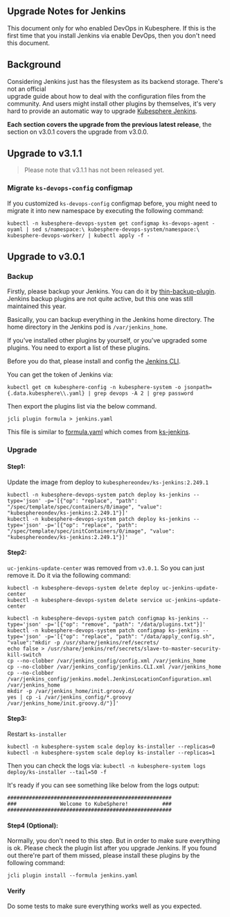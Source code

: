 ## Upgrade Notes for Jenkins

This document only for who enabled DevOps in Kubesphere. If this is the first time that you install Jenkins via enable
DevOps, then you don't need this document.

## Background

Considering Jenkins just has the filesystem as its backend storage. There's not an official  
upgrade guide about how to deal with the configuration files from the community. And users might install other plugins
by themselves, it's very hard to provide an automatic way to
upgrade [Kubesphere Jenkins](https://github.com/kubesphere/ks-jenkins).

**Each section covers the upgrade from the previous latest release**, the section on v3.0.1 covers the upgrade from
v3.0.0.

## Upgrade to v3.1.1

> Please note that v3.1.1 has not been released yet.

### Migrate `ks-devops-config` configmap

If you customized `ks-devops-config` configmap before, you might need to migrate it into new namespace by executing the
following command:

```shell
kubectl -n kubesphere-devops-system get configmap ks-devops-agent -oyaml | sed s/namespace:\ kubesphere-devops-system/namespace:\ kubesphere-devops-worker/ | kubectl apply -f -
```

## Upgrade to v3.0.1

### Backup

Firstly, please backup your Jenkins. You can do it
by [thin-backup-plugin](https://github.com/jenkinsci/thin-backup-plugin). Jenkins backup plugins are not quite active,
but this one was still maintained this year.

Basically, you can backup everything in the Jenkins home directory. The home directory in the Jenkins pod
is `/var/jenkins_home`.

If you've installed other plugins by yourself, or you've upgraded some plugins. You need to export a list of these
plugins.

Before you do that, please install and config the [Jenkins CLI](https://github.com/jenkins-zh/jenkins-cli).

You can get the token of Jenkins via:

```shell
kubectl get cm kubesphere-config -n kubesphere-system -o jsonpath={.data.kubesphere\\.yaml} | grep devops -A 2 | grep password
```

Then export the plugins list via the below command.

```shell
jcli plugin formula > jenkins.yaml
```

This file is similar to [formula.yaml](https://github.com/kubesphere/ks-jenkins/blob/master/formula.yaml) which comes
from [ks-jenkins](https://github.com/kubesphere/ks-jenkins).

### Upgrade

#### Step1:

Update the image from deploy to `kubesphereondev/ks-jenkins:2.249.1`

```shell
kubectl -n kubesphere-devops-system patch deploy ks-jenkins --type='json' -p='[{"op": "replace", "path": "/spec/template/spec/containers/0/image", "value": "kubesphereondev/ks-jenkins:2.249.1"}]'
kubectl -n kubesphere-devops-system patch deploy ks-jenkins --type='json' -p='[{"op": "replace", "path": "/spec/template/spec/initContainers/0/image", "value": "kubesphereondev/ks-jenkins:2.249.1"}]'
```

#### Step2:

`uc-jenkins-update-center` was removed from `v3.0.1`. So you can just remove it. Do it via the following command:

```shell
kubectl -n kubesphere-devops-system delete deploy uc-jenkins-update-center
kubectl -n kubesphere-devops-system delete service uc-jenkins-update-center

kubectl -n kubesphere-devops-system patch configmap ks-jenkins --type='json' -p='[{"op": "remove", "path": "/data/plugins.txt"}]'
kubectl -n kubesphere-devops-system patch configmap ks-jenkins --type='json' -p='[{"op": "replace", "path": "/data/apply_config.sh", "value":"mkdir -p /usr/share/jenkins/ref/secrets/
echo false > /usr/share/jenkins/ref/secrets/slave-to-master-security-kill-switch
cp --no-clobber /var/jenkins_config/config.xml /var/jenkins_home
cp --no-clobber /var/jenkins_config/jenkins.CLI.xml /var/jenkins_home
cp --no-clobber /var/jenkins_config/jenkins.model.JenkinsLocationConfiguration.xml /var/jenkins_home
mkdir -p /var/jenkins_home/init.groovy.d/
yes | cp -i /var/jenkins_config/*.groovy /var/jenkins_home/init.groovy.d/"}]'
```

#### Step3:

Restart `ks-installer`

```shell
kubectl -n kubesphere-system scale deploy ks-installer --replicas=0
kubectl -n kubesphere-system scale deploy ks-installer --replicas=1
```

Then you can check the logs via: `kubectl -n kubesphere-system logs deploy/ks-installer --tail=50 -f`

It's ready if you can see something like below from the logs output:

```text
#####################################################
###              Welcome to KubeSphere!           ###
#####################################################
```

#### Step4 (Optional):

Normally, you don't need to this step. But in order to make sure everything is ok. Please check the plugin list after
you upgrade Jenkins. If you found out there're part of them missed, please install these plugins by the following
command:

```shell
jcli plugin install --formula jenkins.yaml
```

#### Verify

Do some tests to make sure everything works well as you expected.
